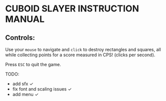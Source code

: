 # CUBOID SLAYER INSTRUCTION MANUAL

## Controls: 
Use your `mouse` to navigate and `click` to destroy rectangles and squares, 
all while collecting points for a score measured in CPS! (clicks per second).

Press `ESC` to quit the game.


TODO:
- add sfx ✓
- fix font and scaling issues ✓
- add menu ✓
